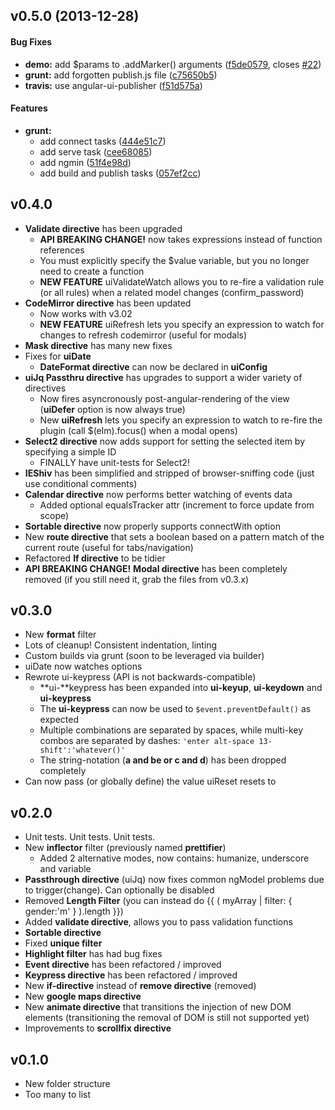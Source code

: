 <a name="v0.5.0"></a>
## v0.5.0 (2013-12-28)


#### Bug Fixes

* **demo:** add $params to .addMarker() arguments ([f5de0579](http://github.com/angular-ui/ui-map/commit/f5de0579d4164fe67c0a5d1842ffba08863d70d6), closes [#22](http://github.com/angular-ui/ui-map/issues/22))
* **grunt:** add forgotten publish.js file ([c75650b5](http://github.com/angular-ui/ui-map/commit/c75650b5bc3ed62e43591a737435d764e5fdcf29))
* **travis:** use angular-ui-publisher ([f51d575a](http://github.com/angular-ui/ui-map/commit/f51d575a595b4d78facd887640a9b8162c2ab93a))


#### Features

* **grunt:**
  * add connect tasks ([444e51c7](http://github.com/angular-ui/ui-map/commit/444e51c77adf906620f149965e117020060a86ac))
  * add serve task ([cee68085](http://github.com/angular-ui/ui-map/commit/cee6808598e5bd40ba1b245805f4cc3a5187ab23))
  * add ngmin ([51f4e98d](http://github.com/angular-ui/ui-map/commit/51f4e98d100f30b7ac8da8755459abc88b7b00ea))
  * add build and publish tasks ([057ef2cc](http://github.com/angular-ui/ui-map/commit/057ef2cce1d3a17546599224dc2fb7298dcae1ae))


<a name="v0.4.0"></a>
## v0.4.0
* **Validate directive** has been upgraded
  * **API BREAKING CHANGE!** now takes expressions instead of function references
  * You must explicitly specify the $value variable, but you no longer need to create a function
  * **NEW FEATURE** uiValidateWatch allows you to re-fire a validation rule (or all rules) when a related model changes (confirm_password)
* **CodeMirror directive** has been updated
  * Now works with v3.02
  * **NEW FEATURE** uiRefresh lets you specify an expression to watch for changes to refresh codemirror (useful for modals)
* **Mask directive** has many new fixes
* Fixes for **uiDate**
  * **DateFormat directive** can now be declared in **uiConfig**
* **uiJq Passthru directive** has upgrades to support a wider variety of directives
  * Now fires asyncronously post-angular-rendering of the view (**uiDefer** option is now always true)
  * New **uiRefresh** lets you specify an expression to watch to re-fire the plugin (call $(elm).focus() when a modal opens)
* **Select2 directive** now adds support for setting the selected item by specifying a simple ID
  * FINALLY have unit-tests for Select2!
* **IEShiv** has been simplified and stripped of browser-sniffing code (just use conditional comments)
* **Calendar directive** now performs better watching of events data
  * Added optional equalsTracker attr (increment to force update from scope)
* **Sortable directive** now properly supports connectWith option
* New **route directive** that sets a boolean based on a pattern match of the current route (useful for tabs/navigation)
* Refactored **If directive** to be tidier
* **API BREAKING CHANGE!** **Modal directive** has been completely removed (if you still need it, grab the files from v0.3.x)

## v0.3.0
* New **format** filter
* Lots of cleanup! Consistent indentation, linting
* Custom builds via grunt (soon to be leveraged via builder)
* uiDate now watches options
* Rewrote ui-keypress (API is not backwards-compatible)
  * **ui-**keypress has been expanded into **ui-keyup**, **ui-keydown** and **ui-keypress**
  * The **ui-keypress** can now be used to `$event.preventDefault()` as expected
  * Multiple combinations are separated by spaces, while multi-key combos are separated by dashes: `'enter alt-space 13-shift':'whatever()'`
  * The string-notation (__a and be or c and d__) has been dropped completely
* Can now pass (or globally define) the value uiReset resets to

## v0.2.0
* Unit tests. Unit tests. Unit tests.
* New **inflector** filter (previously named **prettifier**)
  * Added 2 alternative modes, now contains: humanize, underscore and variable
* **Passthrough directive** (uiJq) now fixes common ngModel problems due to trigger(change). Can optionally be disabled
* Removed **Length Filter** (you can instead do {{ ( myArray | filter: { gender:'m' } ).length }})
* Added **validate directive**, allows you to pass validation functions
* **Sortable directive**
* Fixed **unique filter**
* **Highlight filter** has had bug fixes
* **Event directive** has been refactored / improved
* **Keypress directive** has been refactored / improved
* New **if-directive** instead of **remove directive** (removed)
* New **google maps directive**
* New **animate directive** that transitions the injection of new DOM elements (transitioning the removal of DOM is still not supported yet)
* Improvements to **scrollfix directive**

## v0.1.0
* New folder structure
* Too many to list
